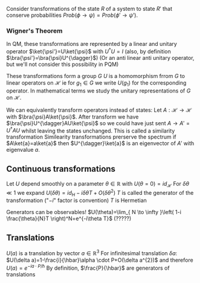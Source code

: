 Consider transformations of the state $R$ of a system to state $R'$ that conserve probabilities $Prob(\phi\to \psi)=Prob(\phi'\to \psi')$.
### Wigner's Theorem
In QM, these transformations are represented by a linear and unitary operator $\ket{\psi'}=U\ket{\psi}$ with $U^{\dagger}U=I$ (also, by definition $\bra{\psi'}=\bra{\psi}U^{\dagger}$)
(Or an anti linear anti unitary operator, but we'll not consider this possibility in PQM)

These transformations form a group $G$ 
$U$ is a homomorphism frrom $G$ to linear operators on $\mathcal{H}$ ie for $g_{1}\in G$ we write $U(g_{1})$ for the corresponding operator.
In mathematical terms we study the unitary representations of $G$ on $\mathcal{H}$.

We can equivalently transform operators instead of states:
Let $A:\mathcal{H}\to \mathcal{H}$ with $\bra{\psi}A\ket{\psi}$. After transform we have $\bra{\psi}U^{\dagger}AU\ket{\psi}$ so we could have just sent $A\to A'=U^{\dagger}AU$ whilst leaving the states unchanged.
This is called a similarity transformation
Similearity transformations prerserve the spectrum
if $A\ket{a}=a\ket{a}$ then $U^{\dagger}\ket{a}$ is an eigenvector of $A'$ with eigenvalue $a$.

## Continuous transformations
Let $U$ depend smoothly on a parameter $\theta \in \mathbb{R}$ with $U(\theta=0)=id_{\mathcal{H}}$
For $\delta \theta\ll 1$ we expand $U(\delta \theta)=id_{H}-i\delta \theta T+O(\delta \theta^2)$
$T$ is called the generator of the transformation ("$-i$" factor is convention)
$T$ is Hermetian

Generators can be observables!
$U(\theta)=\lim_{ N \to \infty }\left( 1-i \frac{\theta}{N}T \right)^N=e^{-i\theta T}$
(?????)

## Translations
$U(a)$ is a translation by vector $a\in \mathbb{R}^{3}$
For infinitesimal translation $\delta a$:
$U(\delta a)=1-\frac{i}{\hbar}\alpha \cdot P+O(\delta a^{2})$
and therefore $U(a)=e^{-ia\cdot P/\hbar}$
By definition, $\frac{P}{\hbar}$ are generators of translations